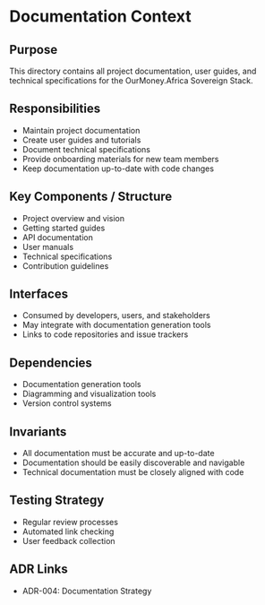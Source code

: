 # Documentation Context

## Purpose
This directory contains all project documentation, user guides, and technical specifications for the OurMoney.Africa Sovereign Stack.

## Responsibilities
- Maintain project documentation
- Create user guides and tutorials
- Document technical specifications
- Provide onboarding materials for new team members
- Keep documentation up-to-date with code changes

## Key Components / Structure
- Project overview and vision
- Getting started guides
- API documentation
- User manuals
- Technical specifications
- Contribution guidelines

## Interfaces
- Consumed by developers, users, and stakeholders
- May integrate with documentation generation tools
- Links to code repositories and issue trackers

## Dependencies
- Documentation generation tools
- Diagramming and visualization tools
- Version control systems

## Invariants
- All documentation must be accurate and up-to-date
- Documentation should be easily discoverable and navigable
- Technical documentation must be closely aligned with code

## Testing Strategy
- Regular review processes
- Automated link checking
- User feedback collection

## ADR Links
- ADR-004: Documentation Strategy
